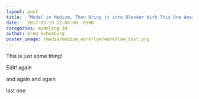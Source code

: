 ```yaml
---
layout: post
title:  "Model in Medium, Then Bring it into Blender With This One Amazing Workflow"
date:   2017-03-19 12:00:00 -0500
categories: modeling 3d
author: Greg Schomburg
poster_image: /media/medium_workflow/workflow_test.png
---
```


This is just some thing!

Edit! again

and again and again

last one
